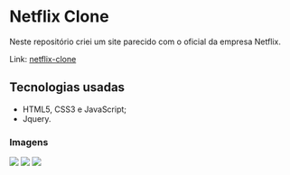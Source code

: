 # Netflix Clone

Neste repositório criei um site parecido com o oficial da empresa Netflix.

Link: [netflix-clone](https://jvnyor.github.io/netflix-clone/)

## Tecnologias usadas
- HTML5, CSS3 e JavaScript;
- Jquery.

### Imagens
![](https://i.imgur.com/2Crbsh3.png)
![](https://i.imgur.com/jTue9MU.png)
![](https://i.imgur.com/Dj1gaxx.png)
